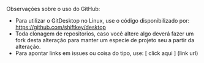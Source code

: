 

Observações sobre o uso do GitHub:

- Para utilizar o GitDesktop no Linux, use o código disponibilizado por: https://github.com/shiftkey/desktop
-  Toda clonagem de repositorios, caso você altere algo deverá fazer um fork desta alteração para manter um especie de projeto seu a partir da alteração.
- Para apontar links em issues ou coisa do tipo, use: [ click aqui ] (link url)
